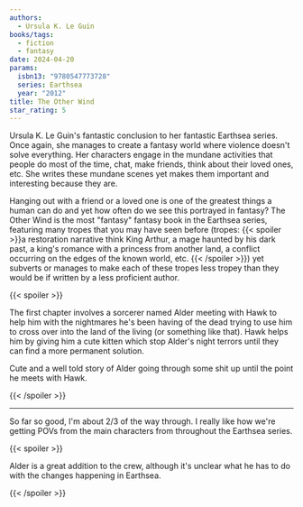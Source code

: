 ```yaml
---
authors:
  - Ursula K. Le Guin
books/tags:
  - fiction
  - fantasy
date: 2024-04-20
params:
  isbn13: "9780547773728"
  series: Earthsea
  year: "2012"
title: The Other Wind
star_rating: 5
---
```


Ursula K. Le Guin's fantastic conclusion to her fantastic Earthsea series. Once again, she manages to create a fantasy world where violence doesn't solve everything. Her characters engage in the mundane activities that people do most of the time, chat, make friends, think about their loved ones, etc. She writes these mundane scenes yet makes them important and interesting because they are.


Hanging out with a friend or a loved one is one of the greatest things a human can do and yet how often do we see this portrayed in fantasy? The Other Wind is the most "fantasy" fantasy book in the Earthsea series, featuring many tropes that you may have seen before (tropes: {{< spoiler >}}a restoration narrative think King Arthur, a mage haunted by his dark past, a king's romance with a princess from another land, a conflict occurring on the edges of the known world, etc. {{< /spoiler >}}) yet subverts or manages to make each of these tropes less tropey than they would be if written by a less proficient author.



<!--more-->

{{< spoiler >}}

The first chapter involves a sorcerer named Alder meeting with Hawk to help him with the nightmares he's been having of the dead trying to use him to cross over into the land of the living (or something like that). Hawk helps him by giving him a cute kitten which stop Alder's night terrors until they can find a more permanent solution.

Cute and a well told story of Alder going through some shit up until the point he meets with Hawk.

{{< /spoiler >}}

---

So far so good, I'm about 2/3 of the way through. I really like how we're getting POVs from the main characters from throughout the Earthsea series.

{{< spoiler >}}

Alder is a great addition to the crew, although it's unclear what he has to do with the changes happening in Earthsea.

{{< /spoiler >}}
